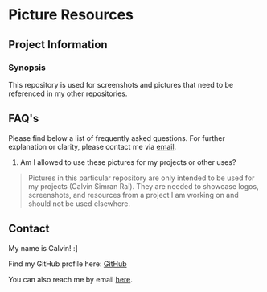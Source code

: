 # Picture Resources

## Project Information

### Synopsis

This repository is used for screenshots and pictures that need to be referenced in my other repositories.

## FAQ's

Please find below a list of frequently asked questions. For further explanation or clarity, please contact me via [email](mailto:raicalvin@gmail.com).

1. Am I allowed to use these pictures for my projects or other uses?
> Pictures in this particular repository are only intended to be used for my projects (Calvin Simran Rai). They are needed to showcase logos, screenshots, and resources from a project I am working on and should not be used elsewhere.

## Contact

My name is Calvin! :]

Find my GitHub profile here: [GitHub](https://github.com/raicalvin)

You can also reach me by email [here](mailto:raicalvin@gmail.com).
